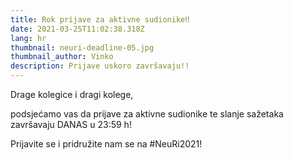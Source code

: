 ```yaml
---
title: Rok prijave za aktivne sudionike‼️
date: 2021-03-25T11:02:38.318Z
lang: hr
thumbnail: neuri-deadline-05.jpg
thumbnail_author: Vinko
description: Prijave uskoro završavaju!!
---
```

<!--StartFragment-->

Drage kolegice i dragi kolege,

podsjećamo vas da prijave za aktivne sudionike te slanje sažetaka završavaju DANAS u 23:59 h!

Prijavite se i pridružite nam se na #NeuRi2021!

<!--EndFragment-->